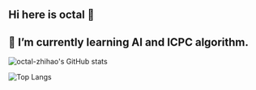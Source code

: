 ## Hi here is octal 👋
## 🌱 I’m currently learning AI and ICPC algorithm.
<!--
**octal-zhihao/octal-zhihao** is a ✨ _special_ ✨ repository because its `README.md` (this file) appears on your GitHub profile.

Here are some ideas to get you started:

- 🔭 I’m currently working on ...
- 🌱 I’m currently learning ...
- 👯 I’m looking to collaborate on ...
- 🤔 I’m looking for help with ...
- 💬 Ask me about ...
- 📫 How to reach me: ...
- 😄 Pronouns: ...
- ⚡ Fun fact: ...
-->
![octal-zhihao's GitHub stats](https://github-readme-stats.vercel.app/api?username=octal-zhihao&include_all_commits=true&show_icons=true)

![Top Langs](https://github-readme-stats.vercel.app/api/top-langs/?username=octal-zhihao&layout=compact&hide=html,typescript,css,jupyter%20notebook,ruby&langs_count=8)
